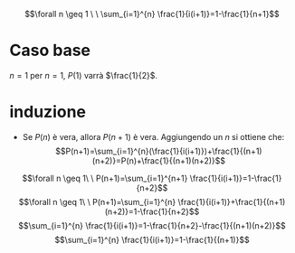 $$\forall n \geq 1 \ \ \sum_{i=1}^{n} \frac{1}{i(i+1)}=1-\frac{1}{n+1}$$
# Caso base
$n=1$
per $n=1$, $P(1)$ varrà $\frac{1}{2}$.

# induzione
- Se $P(n)$ è vera, allora $P(n+1)$ è vera.
Aggiungendo un $n$ si ottiene che:
$$P(n+1)=\sum_{i=1}^{n}(\frac{1}{i(i+1)})+\frac{1}{(n+1)(n+2)}=P(n)+\frac{1}{(n+1)(n+2)}$$

$$\forall n \geq 1\ \ P(n+1)=\sum_{i=1}^{n+1} \frac{1}{i(i+1)}=1-\frac{1}{n+2}$$
$$\forall n \geq 1\ \ P(n+1)=\sum_{i=1}^{n} \frac{1}{i(i+1)}+\frac{1}{(n+1)(n+2)}=1-\frac{1}{n+2}$$
$$\sum_{i=1}^{n} \frac{1}{i(i+1)}=1-\frac{1}{n+2}-\frac{1}{(n+1)(n+2)}$$
$$\sum_{i=1}^{n} \frac{1}{i(i+1)}=1-\frac{1}{(n+1)}$$